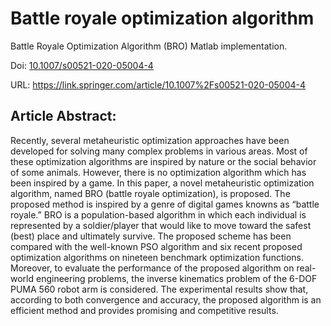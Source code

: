 # Battle royale optimization algorithm
Battle Royale Optimization Algorithm (BRO) Matlab implementation.

Doi: [10.1007/s00521-020-05004-4](https://doi.org/10.1007/s00521-020-05004-4)

URL: https://link.springer.com/article/10.1007%2Fs00521-020-05004-4

## Article Abstract:
Recently, several metaheuristic optimization approaches have been developed for solving many complex problems in various areas. Most of these optimization algorithms are inspired by nature or the social behavior of some animals. However, there is no optimization algorithm which has been inspired by a game. In this paper, a novel metaheuristic optimization algorithm, named BRO (battle royale optimization), is proposed. The proposed method is inspired by a genre of digital games knowns as “battle royale.” BRO is a population-based algorithm in which each individual is represented by a soldier/player that would like to move toward the safest (best) place and ultimately survive. The proposed scheme has been compared with the well-known PSO algorithm and six recent proposed optimization algorithms on nineteen benchmark optimization functions. Moreover, to evaluate the performance of the proposed algorithm on real-world engineering problems, the inverse kinematics problem of the 6-DOF PUMA 560 robot arm is considered. The experimental results show that, according to both convergence and accuracy, the proposed algorithm is an efficient method and provides promising and competitive results.
